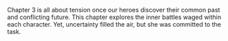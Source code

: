 Chapter 3 is all about tension once our heroes discover their common past and conflicting future. This chapter explores the inner battles waged within each character.
Yet, uncertainty filled the air, but she was committed to the task.
